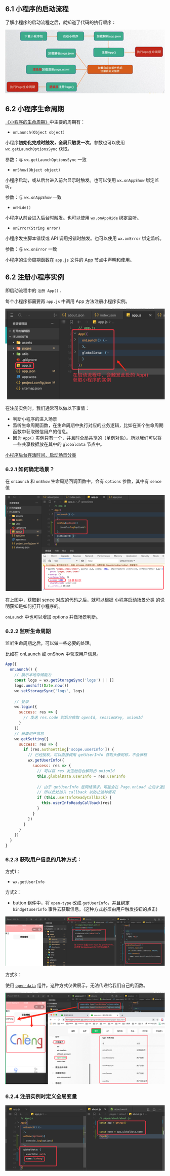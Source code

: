 ## 6.1 小程序的启动流程

了解小程序的启动流程之后，就知道了代码的执行顺序：

![](pics/6-1-小程序的启动流程.png)


## 6.2 小程序生命周期

[《小程序的生命周期》](https://developers.weixin.qq.com/miniprogram/dev/reference/api/App.html)中主要的周期有：

* `onLaunch(Object object)`

小程序**初始化完成时触发，全局只触发一次**。参数也可以使用 `wx.getLaunchOptionsSync` 获取。

参数：与 `wx.getLaunchOptionsSync` 一致

* `onShow(Object object)`

小程序启动，或从后台进入前台显示时触发。也可以使用 `wx.onAppShow` 绑定监听。

参数：与 `wx.onAppShow` 一致

* `onHide()`

小程序从前台进入后台时触发。也可以使用 `wx.onAppHide` 绑定监听。

* `onError(String error)`

小程序发生脚本错误或 API 调用报错时触发。也可以使用 `wx.onError` 绑定监听。

参数：与 `wx.onError` 一致

小程序的生命周期函数在 `app.js` 文件的 App 节点中声明和使用。

## 6.2 注册小程序实例

即启动流程中的 `注册 App()` .

每个小程序都需要再 `app.js` 中调用 App 方法注册小程序实例。
 
![](pics/6-2-注册实例.png) 

在注册实例时，我们通常可以做以下事情：

* 判断小程序的进入场景
* 监听生命周期函数，在生命周期中执行对应的业务逻辑，比如在某个生命周期函数中获取微信用户的信息。
* 因为 `App()` 实例只有一个，并且时全局共享的（单例对象）。所以我们可以将一些共享数据放在其中的 `globaldata` 节点中。

[小程序后台存活时间、启动场景分类](https://developers.weixin.qq.com/miniprogram/dev/framework/runtime/operating-mechanism.html)

### 6.2.1 如何确定场景？

在 `onLaunch` 和 `onShow` 生命周期回调函数中，会有 `options` 参数，其中有 `sence` 值

![](pics/6-3-判断场景.png)

在上图中，获取到 sence 对应的代码之后，就可以根据 [小程序启动场景分类](https://developers.weixin.qq.com/miniprogram/dev/framework/runtime/operating-mechanism.html) 的说明获知是如何打开小程序的。

`onLaunch` 中也可以增加 options 并做场景判断。

### 6.2.2 监听生命周期

监听生命周期之后，可以做一些必要的处理。

比如在 onLaunch 或 onShow 中获取用户信息。

```js
App({
  onLaunch() {
    // 展示本地存储能力
    const logs = wx.getStorageSync('logs') || []
    logs.unshift(Date.now())
    wx.setStorageSync('logs', logs)

    // 登录
    wx.login({
      success: res => {
        // 发送 res.code 到后台换取 openId, sessionKey, unionId
      }
    })
    // 获取用户信息
    wx.getSetting({
      success: res => {
        if (res.authSetting['scope.userInfo']) {
          // 已经授权，可以直接调用 getUserInfo 获取头像昵称，不会弹框
          wx.getUserInfo({
            success: res => {
              // 可以将 res 发送给后台解码出 unionId
              this.globalData.userInfo = res.userInfo

              // 由于 getUserInfo 是网络请求，可能会在 Page.onLoad 之后才返回
              // 所以此处加入 callback 以防止这种情况
              if (this.userInfoReadyCallback) {
                this.userInfoReadyCallback(res)
              }
            }
          })
        }
      }
    })
  }
}  
```

### 6.2.3 获取用户信息的几种方式：

方式1：

* `wx.getUserInfo`

方式2：

* button 组件中，将 `open-type` 改成 `getUserInfo`，并且绑定 `bindgetuserinfo` 事件去获取信息。(这种方式必须由用户触发按钮的点击)

![](pics/6-4-获取用户信息方式2.png)

方式3：

使用 [`open-data`](https://developers.weixin.qq.com/miniprogram/dev/component/open-data.html) 组件。这种方式仅做展示，无法传递给我们自己的函数。

![](pics/6-5-open-data获取用户信息.png)

### 6.2.4 注册实例时定义全局变量

![](pics/6-6-引用全局变量.png)

